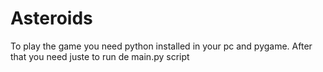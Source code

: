 # Asteroids
To play the game you need python installed in your pc and pygame. After that you need juste to run de main.py script